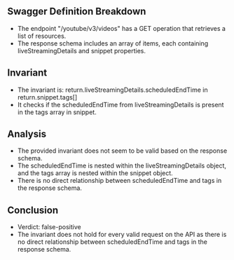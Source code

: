 ## Swagger Definition Breakdown
- The endpoint "/youtube/v3/videos" has a GET operation that retrieves a list of resources.
- The response schema includes an array of items, each containing liveStreamingDetails and snippet properties.

## Invariant
- The invariant is: return.liveStreamingDetails.scheduledEndTime in return.snippet.tags[]
- It checks if the scheduledEndTime from liveStreamingDetails is present in the tags array in snippet.

## Analysis
- The provided invariant does not seem to be valid based on the response schema.
- The scheduledEndTime is nested within the liveStreamingDetails object, and the tags array is nested within the snippet object.
- There is no direct relationship between scheduledEndTime and tags in the response schema.

## Conclusion
- Verdict: false-positive
- The invariant does not hold for every valid request on the API as there is no direct relationship between scheduledEndTime and tags in the response schema.

